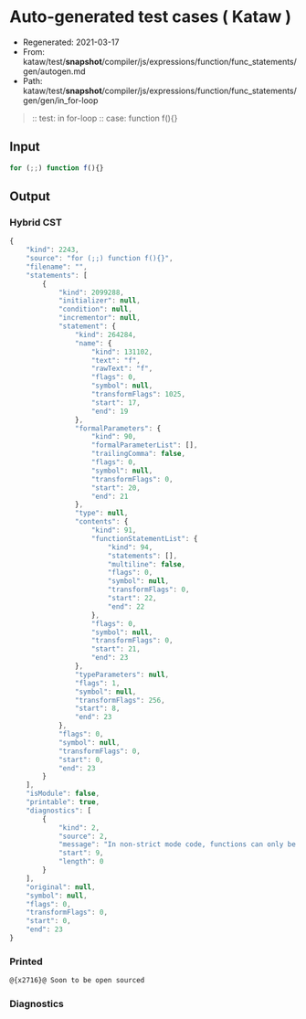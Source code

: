 # Auto-generated test cases ( Kataw )
- Regenerated: 2021-03-17
- From: kataw/test/__snapshot__/compiler/js/expressions/function/func_statements/gen/autogen.md
- Path: kataw/test/__snapshot__/compiler/js/expressions/function/func_statements/gen/gen/in_for-loop
> :: test: in for-loop
> :: case: function f(){}
## Input

`````js
for (;;) function f(){}
`````

## Output

### Hybrid CST

```javascript
{
    "kind": 2243,
    "source": "for (;;) function f(){}",
    "filename": "",
    "statements": [
        {
            "kind": 2099288,
            "initializer": null,
            "condition": null,
            "incrementor": null,
            "statement": {
                "kind": 264284,
                "name": {
                    "kind": 131102,
                    "text": "f",
                    "rawText": "f",
                    "flags": 0,
                    "symbol": null,
                    "transformFlags": 1025,
                    "start": 17,
                    "end": 19
                },
                "formalParameters": {
                    "kind": 90,
                    "formalParameterList": [],
                    "trailingComma": false,
                    "flags": 0,
                    "symbol": null,
                    "transformFlags": 0,
                    "start": 20,
                    "end": 21
                },
                "type": null,
                "contents": {
                    "kind": 91,
                    "functionStatementList": {
                        "kind": 94,
                        "statements": [],
                        "multiline": false,
                        "flags": 0,
                        "symbol": null,
                        "transformFlags": 0,
                        "start": 22,
                        "end": 22
                    },
                    "flags": 0,
                    "symbol": null,
                    "transformFlags": 0,
                    "start": 21,
                    "end": 23
                },
                "typeParameters": null,
                "flags": 1,
                "symbol": null,
                "transformFlags": 256,
                "start": 8,
                "end": 23
            },
            "flags": 0,
            "symbol": null,
            "transformFlags": 0,
            "start": 0,
            "end": 23
        }
    ],
    "isModule": false,
    "printable": true,
    "diagnostics": [
        {
            "kind": 2,
            "source": 2,
            "message": "In non-strict mode code, functions can only be declared at top level, inside a block, or as the body of an if statement",
            "start": 9,
            "length": 0
        }
    ],
    "original": null,
    "symbol": null,
    "flags": 0,
    "transformFlags": 0,
    "start": 0,
    "end": 23
}
```

### Printed

```javascript
@{x2716}@ Soon to be open sourced
```

### Diagnostics

```javascript

```

